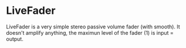 # LiveFader
LiveFader is a very simple stereo passive volume fader (with smooth). 
It doesn't amplify anything, the maximun level of the fader (1) is input = output.
